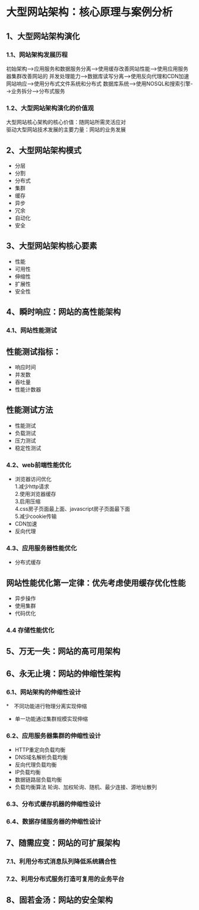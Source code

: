 # 大型网站架构：核心原理与案例分析
## 1、大型网站架构演化
### 1.1、网站架构发展历程
初始架构-->应用服务和数据服务分离-->使用缓存改善网站性能-->使用应用服务器集群改善网站的
并发处理能力-->数据库读写分离-->使用反向代理和CDN加速网站响应-->使用分布式文件系统和分布式
数据库系统-->使用NOSQL和搜索引擎-->业务拆分-->分布式服务
### 1.2、大型网站架构演化的价值观
大型网站核心架构的核心价值：随网站所需灵活应对<br/>
驱动大型网站技术发展的主要力量：网站的业务发展
## 2、大型网站架构模式
* 分层
* 分割
* 分布式
* 集群
* 缓存
* 异步
* 冗余
* 自动化
* 安全

## 3、大型网站架构核心要素
* 性能
* 可用性
* 伸缩性
* 扩展性
* 安全性

## 4、瞬时响应：网站的高性能架构
### 4.1、网站性能测试
## 性能测试指标：<br/>
* 响应时间
* 并发数
* 吞吐量
* 性能计数器

## 性能测试方法
* 性能测试
* 负载测试
* 压力测试
* 稳定性测试

### 4.2、web前端性能优化
* 浏览器访问优化<br/>
1.减少http请求<br/>
2.使用浏览器缓存<br/>
3.启用压缩<br/>
4.css房子页面最上面、javascript房子页面最下面<br/>
5.减少cookie传输
* CDN加速
* 反向代理

### 4.3、应用服务器性能优化
* 分布式缓存
## 网站性能优化第一定律：优先考虑使用缓存优化性能
* 异步操作
* 使用集群
* 代码优化

### 4.4 存储性能优化

## 5、万无一失：网站的高可用架构

## 6、永无止境：网站的伸缩性架构
### 6.1、网站架构的伸缩性设计
*　不同功能进行物理分离实现伸缩
* 单一功能通过集群规模实现伸缩
### 6.2、应用服务器集群的伸缩性设计
* HTTP重定向负载均衡
* DNS域名解析负载均衡
* 反向代理负载均衡
* IP负载均衡
* 数据链路层负载均衡
* 负载均衡算法
轮询、加权轮询、随机、最少连接、源地址散列
### 6.3、分布式缓存机器的伸缩性设计
### 6.4、数据存储服务器的伸缩性设计
## 7、随需应变：网站的可扩展架构
### 7.1、利用分布式消息队列降低系统耦合性
### 7.2、利用分布式服务打造可复用的业务平台
## 8、固若金汤：网站的安全架构

